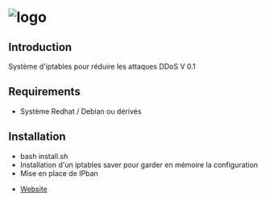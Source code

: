 # ![logo](https://www.synhostinger.com/img/synh_txtdark.png)

## Introduction
Système d'iptables pour réduire les attaques DDoS V 0.1

## Requirements
- Système Redhat / Debian ou dérivés

## Installation
- bash install.sh
- Installation d'un iptables saver pour garder en mémoire la configuration
- Mise en place de IPban 

* [Website](https://www.synhostinger.com)
